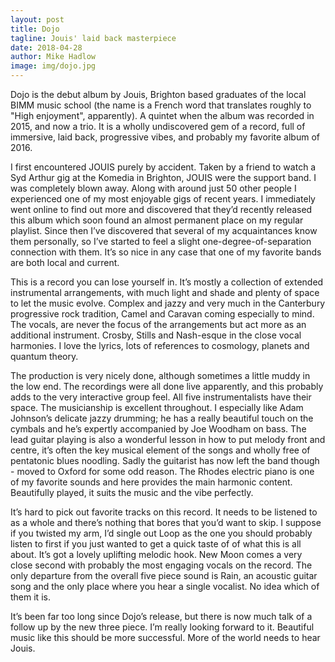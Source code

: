 ```yaml
---
layout: post
title: Dojo
tagline: Jouis' laid back masterpiece
date: 2018-04-28
author: Mike Hadlow
image: img/dojo.jpg
---
```


Dojo is the debut album by Jouis, Brighton based graduates of the local BIMM music school (the name is a French word that translates roughly to "High enjoyment", apparently). A quintet when the album was recorded in 2015, and now a trio. It is a wholly undiscovered gem of a record, full of immersive, laid back, progressive vibes, and probably my favorite album of 2016.

I first encountered JOUIS purely by accident. Taken by a friend to watch a Syd Arthur gig at the Komedia in Brighton, JOUIS were the support band. I was completely blown away. Along with around just 50 other people I experienced one of my most enjoyable gigs of recent years. I immediately went online to find out more and discovered that they’d recently released this album which soon found an almost permanent place on my regular playlist. Since then I’ve discovered that several of my acquaintances know them personally, so I’ve started to feel a slight one-degree-of-separation connection with them. It’s so nice in any case that one of my favorite bands are both local and current. 

This is a record you can lose yourself in. It’s mostly a collection of extended instrumental arrangements, with much light and shade and plenty of space to let the music evolve. Complex and jazzy and very much in the Canterbury progressive rock tradition, Camel and Caravan coming especially to mind. The vocals, are never the focus of the arrangements but act more as an additional instrument. Crosby, Stills and Nash-esque in the close vocal harmonies. I love the lyrics, lots of references to cosmology, planets and quantum theory.

The production is very nicely done, although sometimes a little muddy in the low end. The recordings were all done live apparently, and this probably adds to the very interactive group feel. All five instrumentalists have their space. The musicianship is excellent throughout. I especially like Adam Johnson’s delicate jazzy drumming; he has a really beautiful touch on the cymbals and he’s expertly accompanied by Joe Woodham on bass. The lead guitar playing is also a wonderful lesson in how to put melody front and centre, it’s often the key musical element of the songs and wholly free of pentatonic blues noodling. Sadly the guitarist has now left the band though - moved to Oxford for some odd reason. The Rhodes electric piano is one of my favorite sounds and here provides the main harmonic content. Beautifully played, it suits the music and the vibe perfectly.

It’s hard to pick out favorite tracks on this record. It needs to be listened to as a whole and there’s nothing that bores that you’d want to skip. I suppose if you twisted my arm, I’d single out Loop as the one you should probably listen to first if you just wanted to get a quick taste of of what this is all about. It’s got a lovely uplifting melodic hook. New Moon comes a very close second with probably the most engaging vocals on the record. The only departure from the overall five piece sound is Rain, an acoustic guitar song and the only place where you hear a single vocalist. No idea which of them it is.

It’s been far too long since Dojo’s release, but there is now much talk of a follow up by the new three piece. I’m really looking forward to it. Beautiful music like this should be more successful. More of the world needs to hear Jouis.
